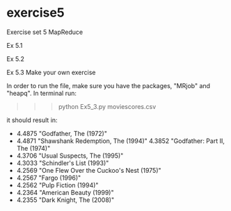 # exercise5
Exercise set 5 MapReduce


Ex 5.1


Ex 5.2


Ex 5.3 Make your own exercise

In order to run the file, make sure you have the packages, "MRjob" and "heapq".
In terminal run:
>>>python Ex5_3.py moviescores.csv

it should result in:

* 4.4875	"Godfather, The (1972)"
* 4.4871	"Shawshank Redemption, The (1994)"
4.3852	"Godfather: Part II, The (1974)"
* 4.3706	"Usual Suspects, The (1995)"
* 4.3033	"Schindler's List (1993)"
* 4.2569	"One Flew Over the Cuckoo's Nest (1975)"
* 4.2567	"Fargo (1996)"
* 4.2562	"Pulp Fiction (1994)"
* 4.2364	"American Beauty (1999)"
* 4.2355	"Dark Knight, The (2008)"
